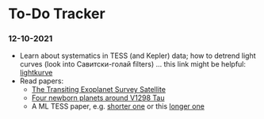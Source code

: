 # To-Do Tracker

### 12-10-2021
* Learn about systematics in TESS (and Kepler) data; how to detrend light curves (look into Савитски-голай filters) ... this link might be helpful: [lightkurve](https://docs.lightkurve.org/tutorials/)
* Read papers: 
    * [The Transiting Exoplanet Survey Satellite](https://arxiv.org/pdf/1406.0151.pdf)
    * [Four newborn planets around V1298 Tau](https://arxiv.org/pdf/1910.04563.pdf)
    * A ML TESS paper, e.g. [shorter one](https://arxiv.org/pdf/2011.14135.pdf) or this [longer one](https://arxiv.org/pdf/2102.10326.pdf)
